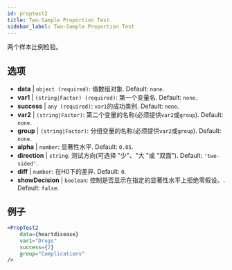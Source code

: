 ```yaml
---
id: proptest2
title: Two-Sample Proportion Test
sidebar_label: Two-Sample Proportion Test
---
```


两个样本比例检验。

## 选项

* __data__ | `object (required)`: 值数组对象. Default: `none`.
* __var1__ | `(string|Factor) (required)`: 第一个变量名. Default: `none`.
* __success__ | `any (required)`: `var1`的成功类别. Default: `none`.
* __var2__ | `(string|Factor)`: 第二个变量的名称(必须提供`var2`或`group`). Default: `none`.
* __group__ | `(string|Factor)`: 分组变量的名称(必须提供`var2`或`group`). Default: `none`.
* __alpha__ | `number`: 显著性水平. Default: `0.05`.
* __direction__ | `string`: 测试方向(可选择 "少"、"大 "或 "双面"). Default: `'two-sided'`.
* __diff__ | `number`: 在H0下的差异. Default: `0`.
* __showDecision__ | `boolean`: 控制是否显示在指定的显著性水平上拒绝零假设。. Default: `false`.


## 例子

```jsx live
<PropTest2
    data={heartdisease} 
    var1="Drugs"
    success={2}
    group="Complications"
/>
```
